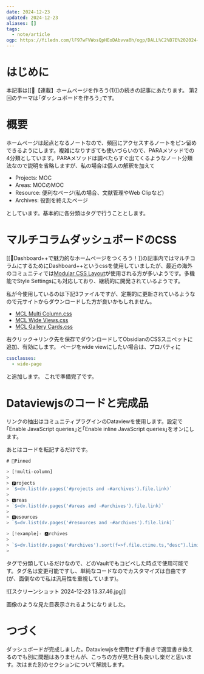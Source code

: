 ```yaml
---
date: 2024-12-23
updated: 2024-12-23
aliases: []
tags:
  - note/article
ogp: https://filedn.com/lF97wFVWosQpHEoDAbvva0h/ogp/DALL%C2%B7E%202024-12-22%2017.58.45%20-%20An%20abstract%20illustration%20inspired%20by%20the%20concept%20of%20fundamentals%2C%20featuring%20geometric%20shapes%20such%20as%20circles%2C%20triangles%2C%20and%20squares%20in%20a%20harmonious%20c.jpg
---
```


# はじめに

本記事は[[📘【連載】ホームページを作ろう(1)]]の続きの記事にあたります。
第2回のテーマは｢ダッシュボードを作ろう｣です。

# 概要

ホームページは起点となるノートなので、頻回にアクセスするノートをピン留めできるようにします。複雑になりすぎても使いづらいので、PARAメソッドでの4分類としています。PARAメソッドは調べたらすぐ出てくるようなノート分類法なので説明を省略しますが、私の場合は個人の解釈を加えて

- Projects: MOC
- Areas: MOCのMOC
- Resource: 便利なページ(私の場合、文献管理やWeb Clipなど)
- Archives: 役割を終えたページ

としています。基本的に各分類はタグで行うこととします。

# マルチコラムダッシュボードのCSS

[[📘Dashboard++で魅力的なホームページをつくろう！]]の記事内ではマルチコラムにするためにDashboard++というcssを使用していましたが、最近の海外のコミュニティでは[Modular CSS Layout](https://github.com/efemkay/obsidian-modular-css-layout)が使用される方が多いようです。多機能でStyle Settingsにも対応しており、継続的に開発されているようです。

私が今使用しているのは下記3ファイルですが、定期的に更新されているようなので元サイトからダウンロードした方が良いかもしれません。

- [MCL Multi Column.css](https://filedn.com/lF97wFVWosQpHEoDAbvva0h/Publish/MCL%20Multi%20Column.css)
- [MCL Wide Views.css](https://filedn.com/lF97wFVWosQpHEoDAbvva0h/Publish/MCL%20Wide%20Views.css)
- [MCL Gallery Cards.css](https://filedn.com/lF97wFVWosQpHEoDAbvva0h/Publish/MCL%20Gallery%20Cards.css)

右クリック→リンク先を保存でダウンロードしてObsidianのCSSスニペットに追加、有効にします。
ページをwide viewにしたい場合は、プロパティに

```yaml
cssclasses: 
  - wide-page
```

と追加します。
これで準備完了です。

# Dataviewjsのコードと完成品

リンクの抽出はコミュニティプラグインのDataviewを使用します。設定で｢Enable JavaScript queries｣と｢Enable inline JavaScript queries｣をオンにします。

あとはコードを転記するだけです。

```js
# 📌Pinned

> [!multi-column]
> 
> 🅿️rojects
> `$=dv.list(dv.pages('#projects and -#archives').file.link)`
> 
> 🅰reas
> `$=dv.list(dv.pages('#areas and -#archives').file.link)`
> 
> 🆁esources
> `$=dv.list(dv.pages('#resources and -#archives').file.link)`

> [!example]- 🅰rchives
> 
> `$=dv.list(dv.pages('#archives').sort(f=>f.file.ctime.ts,"desc").limit(5).file.link)`
> 
```

タグで分類しているだけなので、どのVaultでもコピペした時点で使用可能です。タグ名は変更可能ですし、単純なコードなのでカスタマイズは自由です(が、面倒なので私は汎用性を重視しています)。

![[スクリーンショット 2024-12-23 13.37.46.jpg]]

画像のような見た目表示されるようになりました。

# つづく

ダッシュボードが完成しました。Dataviewjsを使用せず手書きで適宜書き換えるのでも別に問題はありませんが、こっちの方が見た目も良いし楽だと思います。次はまた別のセクションについて解説します。
